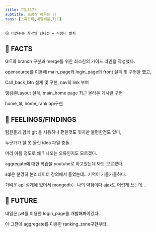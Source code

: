 ```yaml
---
title: TIL(17)
subtitle: 보람찬 하루는 ?!
tags: [스파르타,내일배움,Til]
---
```


```
😮 이번주는 최악의 컨디션 = 사랑니 발치

```

## 📌 FACTS

GIT의 branch 구분과 merge를 위한 최소한의 가이드 라인을 작성했다.

opensource를 이용해 main_page와 login_page의 front 설계 및 구현을 했고,

Call_back_btn 설계 및 구현, nav의 link 부여

랭킹존Layout 설계, main_home page 최근 올라온 게시글 구현

home_til, home_rank api구현

## 📌 FEELINGS/FINDINGS

팀원들과 함께 git 을 사용하니 편한것도 잇지만 불편한점도 있다,

누군가가 잘 못 올린 idea 파일 충돌..

머리 아플 정도로 왜 ? 나오는 오류인지도 모르겠다.

aggregate에 대한 학습을 youtube로 하고있는데 봐도 모르겠다.

sql은 분명히 논리데이터 강의에서 들었는데.. 기억이 가물가물하다.

가벼운 api 설계에 있어서 mongodb는 나의 약점이다 ajax도 어렵게 쓰는데...


## 📌 FUTURE

내일은 jwt를 이용한 login_page를 개발해봐야겠다.

아 그전에 aggregate를 이용한 ranking_zone구현부터..
